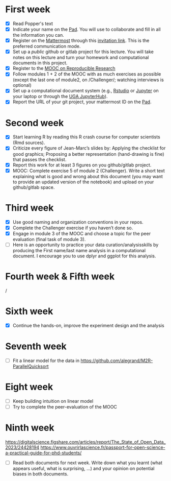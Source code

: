 # First week

- [X] Read Popper's text
- [X] Indicate your name on the [Pad](https://codimd.math.cnrs.fr/Dai2ZzqzTwezOMZVIyMN-g#). You will use to collaborate and fill in all the information you can.
- [X] Register on the [Mattermost](https://framateam.org/smpe-2023-2024/channels/town-square) through this [invitation link](https://framateam.org/signup_user_complete/?id=yxk5rpuqdpds5b785t6ka94o4e&md=link&sbr=su). This is the preferred communication mode.
- [X] Set up a *public* github or gitlab project for this lecture. You will take notes on this lecture and turn your homework and computational documents in this project.
- [X] Register to the [MOOC on Reproducible Research](https://www.fun-mooc.fr/fr/cours/recherche-reproductible-principes-methodologiques-pour-une-science-transparente/)
- [X] Follow modules 1 + 2 of the MOOC with as much exercises as possible (except the last one of module2, on /Challenger/; watching interviews is optional)
- [X] Set up a computational document system (e.g., [Rstudio](#rstudio) or [Jupyter](#jupyter) on your laptop or through the [UGA JupyterHub](https://jupyterhub.u-ga.fr/)).
- [X] Report the URL of your git project, your mattermost ID on the [Pad](https://codimd.math.cnrs.fr/Dai2ZzqzTwezOMZVIyMN-g#).

# Second week

- [X] Start learning R by reading this R crash course for computer scientists (Rmd sources).
- [X] Criticize every figure of Jean-Marc’s slides by:
      Applying the checklist for good graphics;
      Proposing a better representation (hand-drawing is fine) that passes the checklist.
- [X] Report this work for at least 3 figures on you github/gitlab project.
- [X] MOOC: Complete exercise 5 of module 2 (Challenger). Write a short text explaining what is good and wrong about this document (you may want to provide an updated version of the notebook) and upload on your github/gitlab space.

# Third week 

- [X] Use good naming and organization conventions in your repos.
- [X] Complete the Challenger exercise if you haven’t done so.
- [X] Engage in module 3 of the MOOC and choose a topic for the peer evaluation (final task of module 3).
- [ ] Here is an opportunity to practice your data curation/analysisskills by producing the First name/last name analysis in a computational document. I encourage you to use dplyr and ggplot for this analysis.

# Fourth week & Fifth week

/

# Sixth week

- [X] Continue the hands-on, improve the experiment design and the analysis

# Seventh week

- [ ] Fit a linear model for the data in https://github.com/alegrand/M2R-ParallelQuicksort

# Eight week

- [ ] Keep building intuition on linear model
- [ ] Try to complete the peer-evaluation of the MOOC

# Ninth week

https://digitalscience.figshare.com/articles/report/The_State_of_Open_Data_2023/24428194
https://www.ouvrirlascience.fr/passport-for-open-science-a-practical-guide-for-phd-students/
- [ ] Read both documents for next week. Write down what you learnt (what appears useful, what is surprising, …) and your opinion on potential biases in both documents.
